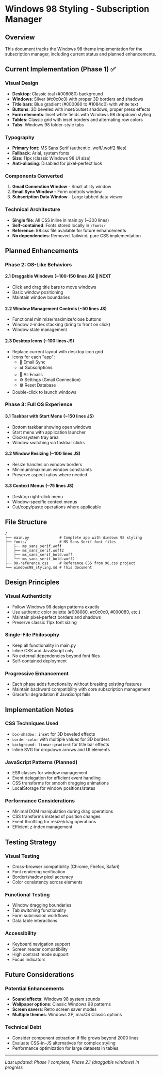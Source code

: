 # Windows 98 Styling - Subscription Manager

## Overview

This document tracks the Windows 98 theme implementation for the subscription manager, including current status and planned enhancements.

## Current Implementation (Phase 1) ✅

### Visual Design
- **Desktop**: Classic teal (#008080) background
- **Windows**: Silver (#c0c0c0) with proper 3D borders and shadows
- **Title bars**: Blue gradient (#000080 to #1084d0) with white text
- **Buttons**: 3D beveled with inset/outset shadows, proper press effects
- **Form elements**: Inset white fields with Windows 98 dropdown styling
- **Tables**: Classic grid with inset borders and alternating row colors
- **Tabs**: Windows 98 folder-style tabs

### Typography
- **Primary font**: MS Sans Serif (authentic .woff/.woff2 files)
- **Fallback**: Arial, system fonts
- **Size**: 11px (classic Windows 98 UI size)
- **Anti-aliasing**: Disabled for pixel-perfect look

### Components Converted
1. **Gmail Connection Window** - Small utility window
2. **Email Sync Window** - Form controls window  
3. **Subscription Data Window** - Large tabbed data viewer

### Technical Architecture
- **Single file**: All CSS inline in main.py (~300 lines)
- **Self-contained**: Fonts stored locally in `/fonts/`
- **Reference**: 98.css file available for future enhancements
- **No dependencies**: Removed Tailwind, pure CSS implementation

## Planned Enhancements

### Phase 2: OS-Like Behaviors

#### 2.1 Draggable Windows (~100-150 lines JS) 🚧 NEXT
- Click and drag title bars to move windows
- Basic window positioning
- Maintain window boundaries

#### 2.2 Window Management Controls (~50 lines JS)
- Functional minimize/maximize/close buttons
- Window z-index stacking (bring to front on click)
- Window state management

#### 2.3 Desktop Icons (~100 lines JS)  
- Replace current layout with desktop icon grid
- Icons for each "app":
  - 📧 Email Sync
  - 📊 Subscriptions  
  - 📁 All Emails
  - ⚙️ Settings (Gmail Connection)
  - 🗑️ Reset Database
- Double-click to launch windows

### Phase 3: Full OS Experience

#### 3.1 Taskbar with Start Menu (~150 lines JS)
- Bottom taskbar showing open windows
- Start menu with application launcher
- Clock/system tray area
- Window switching via taskbar clicks

#### 3.2 Window Resizing (~100 lines JS)
- Resize handles on window borders
- Minimum/maximum window constraints
- Preserve aspect ratios where needed

#### 3.3 Context Menus (~75 lines JS)
- Desktop right-click menu
- Window-specific context menus
- Cut/copy/paste operations where applicable

## File Structure

```
/
├── main.py              # Complete app with Windows 98 styling
├── fonts/               # MS Sans Serif font files
│   ├── ms_sans_serif.woff
│   ├── ms_sans_serif.woff2
│   ├── ms_sans_serif_bold.woff
│   └── ms_sans_serif_bold.woff2
├── 98-reference.css     # Reference CSS from 98.css project
└── windows98_styling.md # This document
```

## Design Principles

### Visual Authenticity
- Follow Windows 98 design patterns exactly
- Use authentic color palette (#008080, #c0c0c0, #000080, etc.)
- Maintain pixel-perfect borders and shadows
- Preserve classic 11px font sizing

### Single-File Philosophy  
- Keep all functionality in main.py
- Inline CSS and JavaScript only
- No external dependencies beyond font files
- Self-contained deployment

### Progressive Enhancement
- Each phase adds functionality without breaking existing features
- Maintain backward compatibility with core subscription management
- Graceful degradation if JavaScript fails

## Implementation Notes

### CSS Techniques Used
- `box-shadow: inset` for 3D beveled effects
- `border-color` with multiple values for 3D borders
- `background: linear-gradient` for title bar effects
- Inline SVG for dropdown arrows and UI elements

### JavaScript Patterns (Planned)
- ES6 classes for window management
- Event delegation for efficient event handling
- CSS transforms for smooth dragging animations
- LocalStorage for window positions/states

### Performance Considerations
- Minimal DOM manipulation during drag operations
- CSS transforms instead of position changes
- Event throttling for resize/drag operations
- Efficient z-index management

## Testing Strategy

### Visual Testing
- Cross-browser compatibility (Chrome, Firefox, Safari)
- Font rendering verification
- Border/shadow pixel accuracy
- Color consistency across elements

### Functional Testing  
- Window dragging boundaries
- Tab switching functionality
- Form submission workflows
- Data table interactions

### Accessibility
- Keyboard navigation support
- Screen reader compatibility
- High contrast mode support
- Focus indicators

## Future Considerations

### Potential Enhancements
- **Sound effects**: Windows 98 system sounds
- **Wallpaper options**: Classic Windows 98 patterns
- **Screen savers**: Retro screen saver modes
- **Multiple themes**: Windows XP, macOS Classic options

### Technical Debt
- Consider component extraction if file grows beyond 2000 lines
- Evaluate CSS-in-JS alternatives for complex styling
- Performance optimization for large datasets in tables

---

*Last updated: Phase 1 complete, Phase 2.1 (draggable windows) in progress*